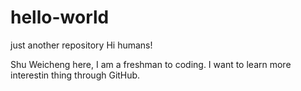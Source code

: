 # hello-world
just another repository
Hi humans!

Shu Weicheng here, I am a freshman to coding. I want to learn more interestin thing through GitHub.

